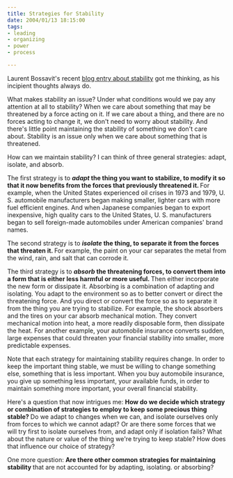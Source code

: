 ```yaml
--- 
title: Strategies for Stability
date: 2004/01/13 18:15:00
tags: 
- leading
- organizing
- power
- process

---
```


<p> Laurent Bossavit's recent <a href="http://bossavit.com/thoughts/archives/000189.html">blog entry about stability</a> got me thinking, as his incipient thoughts always do. </p>
<p> What makes stability an issue? Under what conditions would we pay any attention at all to stability? When we care about something that may be threatened by a force acting on it. If we care about a thing, and there are no forces acting to change it, we don't need to worry about stability. And there's little point maintaining the stability of something we don't care about. Stability is an issue only when we care about something that is threatened. </p>
<p> How can we maintain stability? I can think of three general strategies: adapt, isolate, and absorb. </p>
<p> The first strategy is to <strong>
<em>adapt</em> the thing you want to stabilize, to modify it so that it now benefits from the forces that previously threatened it. </strong> For example, when the United States experienced oil crises in 1973 and 1979, U. S. automobile manufacturers began making smaller, lighter cars with more fuel efficient engines. And when Japanese companies began to export inexpensive, high quality cars to the United States, U. S. manufacturers began to sell foreign-made automobiles under American companies' brand names. </p>
<p> The second strategy is to <strong>
<em>isolate</em> the thing, to separate it from the forces that threaten it. </strong> For example, the paint on your car separates the metal from the wind, rain, and salt that can corrode it. </p>
<p> The third strategy is to <strong>
<em>absorb</em> the threatening forces, to convert them into a form that is either less harmful or more useful. </strong> Then either incorporate the new form or dissipate it. Absorbing is a combination of adapting and isolating. You adapt to the environment so as to better convert or direct the threatening force. And you direct or convert the force so as to separate it from the thing you are trying to stabilize. For example, the shock absorbers and the tires on your car absorb mechanical motion. They convert mechanical motion into heat, a more readily disposable form, then dissipate the heat. For another example, your automobile insurance converts sudden, large expenses that could threaten your financial stability into smaller, more predictable expenses. </p>
<p> Note that each strategy for maintaining stability requires change. In order to keep the important thing stable, we must be willing to change something else, something that is less important. When you buy automobile insurance, you give up something less important, your available funds, in order to maintain something more important, your overall financial stability. </p>
<p> Here's a question that now intrigues me: <strong> How do we decide which strategy or combination of strategies to employ to keep some precious thing stable? </strong> Do we adapt to changes when we can, and isolate ourselves only from forces to which we cannot adapt? Or are there some forces that we will try first to isolate ourselves from, and adapt only if isolation fails? What about the nature or value of the thing we're trying to keep stable? How does that influence our choice of strategy? </p>
<p> One more question: <strong> Are there other common strategies for maintaining stability </strong> that are not accounted for by adapting, isolating. or absorbing? </p>

